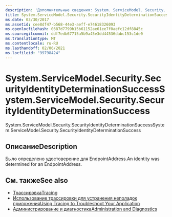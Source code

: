 ```yaml
---
description: 'Дополнительные сведения: System. ServiceModel. Security. Секуритидентитидетерминатионсукцесс'
title: System.ServiceModel.Security.SecurityIdentityDeterminationSuccess
ms.date: 03/30/2017
ms.assetid: cee8df47-b568-44e3-aeff-e74618326093
ms.openlocfilehash: 0387d7799b15b61152ae61ee7f0aefc12df8845c
ms.sourcegitcommit: ddf7edb67715a5b9a45e3dd44536dabc153c1de0
ms.translationtype: MT
ms.contentlocale: ru-RU
ms.lasthandoff: 02/06/2021
ms.locfileid: "99798424"
---
```

# <a name="systemservicemodelsecuritysecurityidentitydeterminationsuccess"></a><span data-ttu-id="8de5d-103">System.ServiceModel.Security.SecurityIdentityDeterminationSuccess</span><span class="sxs-lookup"><span data-stu-id="8de5d-103">System.ServiceModel.Security.SecurityIdentityDeterminationSuccess</span></span>

<span data-ttu-id="8de5d-104">System.ServiceModel.Security.SecurityIdentityDeterminationSuccess</span><span class="sxs-lookup"><span data-stu-id="8de5d-104">System.ServiceModel.Security.SecurityIdentityDeterminationSuccess</span></span>  
  
## <a name="description"></a><span data-ttu-id="8de5d-105">Описание</span><span class="sxs-lookup"><span data-stu-id="8de5d-105">Description</span></span>  

 <span data-ttu-id="8de5d-106">Было определено удостоверение для EndpointAddress.</span><span class="sxs-lookup"><span data-stu-id="8de5d-106">An identity was determined for an EndpointAddress.</span></span>  
  
## <a name="see-also"></a><span data-ttu-id="8de5d-107">См. также</span><span class="sxs-lookup"><span data-stu-id="8de5d-107">See also</span></span>

- [<span data-ttu-id="8de5d-108">Трассировка</span><span class="sxs-lookup"><span data-stu-id="8de5d-108">Tracing</span></span>](index.md)
- [<span data-ttu-id="8de5d-109">Использование трассировки для устранения неполадок приложения</span><span class="sxs-lookup"><span data-stu-id="8de5d-109">Using Tracing to Troubleshoot Your Application</span></span>](using-tracing-to-troubleshoot-your-application.md)
- [<span data-ttu-id="8de5d-110">Администрирование и диагностика</span><span class="sxs-lookup"><span data-stu-id="8de5d-110">Administration and Diagnostics</span></span>](../index.md)
